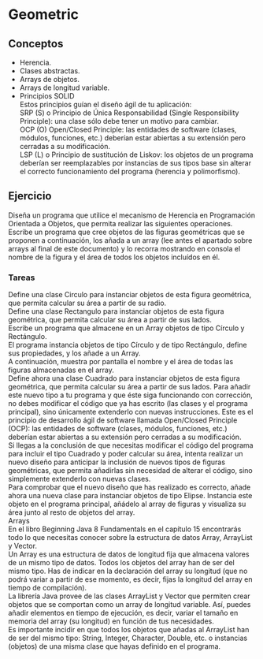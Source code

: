 # Geometric
## Conceptos
- Herencia.  
- Clases abstractas.  
- Arrays de objetos.  
- Arrays de longitud variable.  
- Principios SOLID  
Estos principios guían el diseño ágil de tu aplicación:  
SRP (S) o Principio de Única Responsabilidad (Single Responsibility Principle): una clase sólo debe tener un motivo para cambiar.  
OCP (O) Open/Closed Principle: las entidades de software (clases, módulos, funciones, etc.) deberían estar abiertas a su extensión pero cerradas a su modificación.  
LSP (L) o Principio de sustitución de Liskov: los objetos de un programa deberían ser reemplazables por instancias de sus tipos base sin alterar el correcto funcionamiento del programa (herencia y polimorfismo).  
## Ejercicio
Diseña un programa que utilice el mecanismo de Herencia en Programación Orientada a Objetos, que permita realizar las siguientes operaciones.  
Escribe un programa que cree objetos de las figuras geométricas que se proponen a continuación, los añada a un array (lee antes el apartado sobre arrays al final de este documento) y lo recorra mostrando en consola el nombre de la figura y el área de todos los objetos incluídos en él.  
### Tareas
Define una clase Circulo para instanciar objetos de esta figura geométrica, que permita calcular su área a partir de su radio.  
Define una clase Rectangulo para instanciar objetos de esta figura geométrica, que permita calcular su área a partir de sus lados.  
Escribe un programa que almacene en un Array objetos de tipo Círculo y Rectángulo.   
El programa instancia objetos de tipo Círculo y de tipo Rectángulo, define sus propiedades, y los añade a un Array.   
A continuación, muestra por pantalla el nombre y el área de todas las figuras almacenadas en el array.  
Define ahora una clase Cuadrado para instanciar objetos de esta figura geométrica, que permita calcular su área a partir de sus lados.   Para añadir este nuevo tipo a tu programa y que éste siga funcionando con corrección, no debes modificar el código que ya has escrito (las clases y el programa principal), sino únicamente extenderlo con nuevas instrucciones. Este es el principio de desarrollo ágil de software llamada Open/Closed Principle (OCP): las entidades de software (clases, módulos, funciones, etc.) deberían estar abiertas a su extensión pero cerradas a su modificación.  
Si llegas a la conclusión de que necesitas modificar el código del programa para incluir el tipo Cuadrado y poder calcular su área, intenta realizar un nuevo diseño para anticipar la inclusión de nuevos tipos de figuras geométricas, que permita añadirlas sin necesidad de alterar el código, sino simplemente extenderlo con nuevas clases.  
Para comprobar que el nuevo diseño que has realizado es correcto, añade ahora una nueva clase para instanciar objetos de tipo Elipse. Instancia este objeto en el programa principal, añádelo al array de figuras y visualiza su área junto al resto de objetos del array.  
Arrays  
En el libro Beginning Java 8 Fundamentals en el capítulo 15 encontrarás todo lo que necesitas conocer sobre la estructura de datos Array, ArrayList y Vector.  
Un Array es una estructura de datos de longitud fija que almacena valores de un mismo tipo de datos. Todos los objetos del array han de ser del mismo tipo. Has de indicar en la declaración del array su longitud (que no podrá variar a partir de ese momento, es decir, fijas la longitud del array en tiempo de compilación).  
La librería Java provee de las clases ArrayList y Vector que permiten crear objetos que se comportan como un array de longitud variable. Así, puedes añadir elementos en tiempo de ejecución, es decir, variar el tamaño en memoria del array (su longitud) en función de tus necesidades.  
Es importante incidir en que todos los objetos que añadas al ArrayList han de ser del mismo tipo: String, Integer, Character, Double, etc. o instancias (objetos) de una misma clase que hayas definido en el programa.

